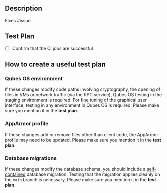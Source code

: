 ## Description

Fixes #issue.

## Test Plan

- [ ] Confirm that the CI jobs are successful

## How to create a useful test plan

### Qubes OS environment

If these changes modify code paths involving cryptography, the opening of files in VMs or network traffic (via the RPC service), Qubes OS testing in the staging environment is required. For fine tuning of the graphical user interface, testing in any environment in Qubes OS is required. Please make sure you mention it in the **test plan**.

### AppArmor profile

If these changes add or remove files other than client code, the AppArmor profile may need to be updated. Please make sure you mention it in the **test plan**.

### Database migrations

If these changes modify the database schema, you should include a [self-contained] database migration. Testing that the migration applies cleanly on the `main` branch is necessary. Please make sure you mention it in the **test plan**.

  [self-contained]: https://github.com/freedomofpress/securedrop-client#generating-and-running-database-migrations
